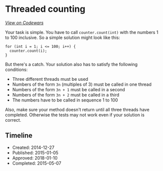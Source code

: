 # Threaded counting
[*View on Codewars*](https://www.codewars.com/kata/threaded-counting)

Your task is simple. You have to call `counter.count(int)` with the numbers 1 to 100 inclusive. So a simple solution might look like this:
```
for (int i = 1; i <= 100; i++) {
  counter.count(i);
}
```
But there's a catch. Your solution also has to satisfy the following conditions:

 + Three different threads must be used
 + Numbers of the form `3n` (multiples of 3) must be called in one thread
 + Numbers of the form `3n + 1` must be called in a second
 + Numbers of the form `3n + 2` must be called in a third
 + The numbers have to be called in sequence 1 to 100

Also, make sure your method doesn't return until all three threads have completed.  Otherwise the tests may not work even if your solution is correct.

## Timeline
- Created: 2014-12-27
- Published: 2015-01-05
- Approved: 2018-01-10
- Completed: 2015-05-07